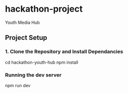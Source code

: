 # hackathon-project
Youth Media Hub

## Project Setup

### 1. Clone the Repository and Install Dependancies
cd hackathon-youth-hub
npm install

### Running the dev server
npm run dev
